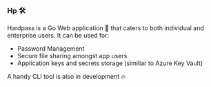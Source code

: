 ### **Hp** 🛠️

Hardpass is a Go Web application 🚀 that caters to both individual and enterprise users. It can be used for:

- Password Management
- Secure file sharing amongst app users
- Application keys and secrets storage (similiar to Azure Key Vault)

A handy CLI tool is also in development 🔥
